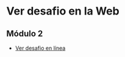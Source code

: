 # Ver desafio en la Web

 ## Módulo 2
 - [Ver desafio en línea](https://wbravoanoni.github.io/desafiolatam/modulo2/desafio2/)
